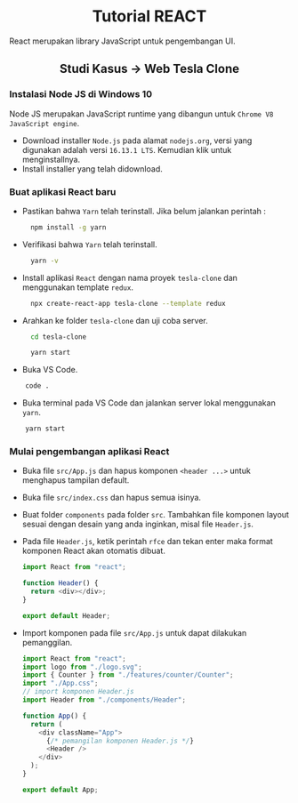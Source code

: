 <h1 align="center">Tutorial REACT</h1>

React merupakan library JavaScript untuk pengembangan UI.

<h2 align="center">Studi Kasus -> Web Tesla Clone</h2>

### Instalasi Node JS di Windows 10

Node JS merupakan JavaScript runtime yang dibangun untuk `Chrome V8 JavaScript engine`.

- Download installer `Node.js` pada alamat `nodejs.org`, versi yang digunakan adalah versi `16.13.1 LTS`. Kemudian klik untuk menginstallnya.
- Install installer yang telah didownload.

### Buat aplikasi React baru

- Pastikan bahwa `Yarn` telah terinstall. Jika belum jalankan perintah :

  ```bash
    npm install -g yarn
  ```

- Verifikasi bahwa `Yarn` telah terinstall.

  ```bash
    yarn -v
  ```

- Install aplikasi `React` dengan nama proyek `tesla-clone` dan menggunakan template `redux`.

  ```bash
    npx create-react-app tesla-clone --template redux
  ```

- Arahkan ke folder `tesla-clone` dan uji coba server.

  ```bash
    cd tesla-clone

    yarn start
  ```

- Buka VS Code.

```bash
    code .
```

- Buka terminal pada VS Code dan jalankan server lokal menggunakan `yarn`.

```bash
    yarn start
```

### Mulai pengembangan aplikasi React

- Buka file `src/App.js` dan hapus komponen `<header ...>` untuk menghapus tampilan default.
- Buka file `src/index.css` dan hapus semua isinya.
- Buat folder `components` pada folder `src`. Tambahkan file komponen layout sesuai dengan desain yang anda inginkan, misal file `Header.js`.
- Pada file `Header.js`, ketik perintah `rfce` dan tekan enter maka format komponen React akan otomatis dibuat.

  ```javascript
  import React from "react";

  function Header() {
    return <div></div>;
  }

  export default Header;
  ```

- Import komponen pada file `src/App.js` untuk dapat dilakukan pemanggilan.

  ```javascript
  import React from "react";
  import logo from "./logo.svg";
  import { Counter } from "./features/counter/Counter";
  import "./App.css";
  // import komponen Header.js
  import Header from "./components/Header";

  function App() {
    return (
      <div className="App">
        {/* pemangilan komponen Header.js */}
        <Header />
      </div>
    );
  }

  export default App;
  ```
